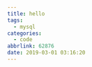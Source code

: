 ```yaml
---
title: hello
tags:
  - mysql
categories:
  - code
abbrlink: 62876
date: 2019-03-01 03:16:20
---
```


<!--more-->